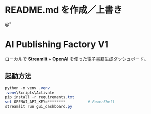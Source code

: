 # README.md を作成／上書き
@"
# AI Publishing Factory V1

ローカルで **Streamlit + OpenAI** を使った電子書籍生成ダッシュボード。

## 起動方法
```powershell
python -m venv .venv
.venv\Scripts\Activate
pip install -r requirements.txt
set OPENAI_API_KEY=********          # PowerShell
streamlit run gui_dashboard.py
